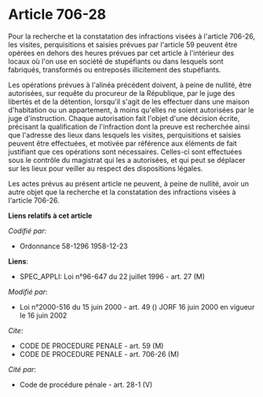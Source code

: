 # Article 706-28

Pour la recherche et la constatation des infractions visées à l'article 706-26, les visites, perquisitions et saisies prévues
par l'article 59 peuvent être opérées en dehors des heures prévues par cet article à l'intérieur des locaux où l'on use en
société de stupéfiants ou dans lesquels sont fabriqués, transformés ou entreposés illicitement des stupéfiants.

Les opérations prévues à l'alinéa précédent doivent, à peine de nullité, être autorisées, sur requête du procureur de la
République, par le juge des libertés et de la détention, lorsqu'il s'agit de les effectuer dans une maison d'habitation ou un
appartement, à moins qu'elles ne soient autorisées par le juge d'instruction. Chaque autorisation fait l'objet d'une décision
écrite, précisant la qualification de l'infraction dont la preuve est recherchée ainsi que l'adresse des lieux dans lesquels
les visites, perquisitions et saisies peuvent être effectuées, et motivée par référence aux éléments de fait justifiant que
ces opérations sont nécessaires. Celles-ci sont effectuées sous le contrôle du magistrat qui les a autorisées, et qui peut se
déplacer sur les lieux pour veiller au respect des dispositions légales.

Les actes prévus au présent article ne peuvent, à peine de nullité, avoir un autre objet que la recherche et la constatation
des infractions visées à l'article 706-26.

**Liens relatifs à cet article**

_Codifié par_:

  - Ordonnance 58-1296 1958-12-23

**Liens**:

  - SPEC_APPLI: Loi n°96-647 du 22 juillet 1996 - art. 27 (M)

_Modifié par_:

  - Loi n°2000-516 du 15 juin 2000 - art. 49 () JORF 16 juin 2000 en vigueur le 16 juin 2002

_Cite_:

  - CODE DE PROCEDURE PENALE - art. 59 (M)
  - CODE DE PROCEDURE PENALE - art. 706-26 (M)

_Cité par_:

  - Code de procédure pénale - art. 28-1 (V)
